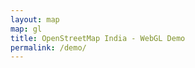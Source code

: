 ```yaml
---
layout: map
map: gl
title: OpenStreetMap India - WebGL Demo
permalink: /demo/
---
```


<style>
    #languages {
        position: fixed;
        list-style-type: none;
        left: 0px;
        bottom: 0px;
        cursor: pointer;
    }

    #languages li {
        color: #fff;
        margin: 3px;
        float: left;
        background-color: green;
        padding: 7px;
        cursor: pointer;
        font-size: 14px;
        opacity: 0.5;
    }

    #languages li:hover {
      color: white;
      background-color: black;
      opacity: 1;
    }

    #languages li.activeLanguage {
        background-color: black;
        color: white;
        opacity: 1;
    }

    #languages em {
        font-weight: bold;
        color: #fff;
        float: left;
        margin-right: 5px;
        display: block;
    }

    #toggle {
        position: fixed;
        top: 10px;
        right: 10px;
        background-color: rgba(255, 255, 255, 0.7);
        padding: 5px;
    }
    #toggle span {
        margin-left: 5px;
    }
</style>

<section class="map-container {{page.map}}">

  <div id='map'></div>
  <ul id='languages'></ul>

</section>


<script>
mapboxgl.accessToken = 'pk.eyJ1IjoicGxhbmVtYWQiLCJhIjoiemdYSVVLRSJ9.g3lbg_eN0kztmsfIPxa9MQ';

var map = new mapboxgl.Map({
    container: 'map', // container id
    style: 'mapbox://styles/planemad/cilnsr08d004ic4kn5wc4sikn', //stylesheet location
    center: [81, 23.1], // starting position
    zoom: 3.9, // starting zoom
    hash: true
});

// Define a layer collection for easy styling
var mapLayerCollection = {
    'mbx-place-label': ['country-label-xl', 'country-label-lg', 'country-label-md', 'country-label-sm'],
    'osm-place-label': ['osm-country-label', 'osm-state-label', 'osm-city-label', 'osm-city-capital-label', 'osm-city-capital-label left', 'osm-city-capital-label right', 'osm-town-label', 'osm-suburb-label']
};

var languages = {
    en: 'English',
    ml: 'Malayalam',
    kn: 'Kannada',
    te: 'Telugu',
    ta: 'Tamil',
    hi: 'Hindi',
    bn: 'Bengali'
};

function addButton(lang, label, langValue, c) {
    var elem = document.createElement('li');
    if (c) elem.className = c;
    var em = document.createElement('em');
    em.innerText = lang;
    elem.appendChild(em);
    elem.appendChild(document.createTextNode(label));
    elem.addEventListener('click', setLanguage.bind(elem, langValue), false);
    document.getElementById('languages').appendChild(elem);
}

addButton('xx', 'Default', null, 'activeLanguage');
Object.keys(languages).forEach(function(lang) {
    addButton(lang, languages[lang], lang);
});


// Switch the language field for the target layer
function setLanguage(language) {
    if (language === null)
        language = 'name';
    else
        language = 'name_' + language;

    setGroupLayoutProperty('osm-place-label', 'text-field', '{' + language + '}');

    // Highlight active language
    var activeElems = document.getElementsByClassName('activeLanguage');
    for(var i = 0; i < activeElems.length; i++)
        activeElems[i].className = '';
    this.className = 'activeLanguage';
}

</script>
